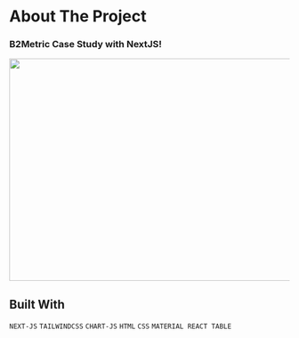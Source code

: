 # About The Project

### B2Metric Case Study with NextJS!


<img src="https://media.giphy.com/media/v1.Y2lkPTc5MGI3NjExNGdncWswZm0ybnY1anl5aWVncnFuOWw4dXkwa3JtNm1kYWE4cXhmayZlcD12MV9pbnRlcm5hbF9naWZfYnlfaWQmY3Q9Zw/dndAyEXMjlaTHmvYj5/giphy.gif" width="800" height="400m" />

## Built With

`NEXT-JS`
`TAILWINDCSS`
`CHART-JS`
`HTML`
`CSS`
`MATERIAL REACT TABLE`
